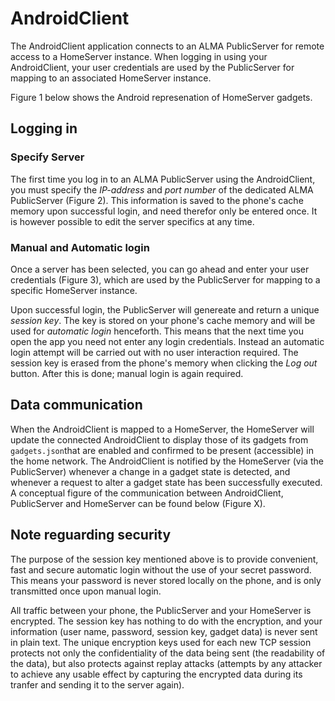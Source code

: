 # AndroidClient
The AndroidClient application connects to an ALMA PublicServer for remote access to a HomeServer instance. When logging in using your AndroidClient, your user credentials are used by the PublicServer for mapping to an associated HomeServer instance.


Figure 1 below shows the Android represenation of HomeServer gadgets.

## Logging in
### Specify Server
The first time you log in to an ALMA PublicServer using the AndroidClient, you must specify the *IP-address* and *port number* of the dedicated ALMA PublicServer (Figure 2). This information is saved to the phone's cache memory upon successful login, and need therefor only be entered once. It is however possible to edit the server specifics at any time.

### Manual and Automatic login
Once a server has been selected, you can go ahead and enter your user credentials (Figure 3), which are used by the PublicServer for mapping to a specific HomeServer instance. 

Upon successful login, the PublicServer will genereate and return a unique *session key*. The key is stored on your phone's cache memory and will be used for *automatic login* henceforth. This means that the next time you open the app you need not enter any login credentials. Instead an automatic login attempt will be carried out with no user interaction required. The session key is erased from the  phone's memory when clicking the *Log out* button. After this is done; manual login is again required.

## Data communication
When the AndroidClient is mapped to a HomeServer, the HomeServer will update the connected AndroidClient to display those of its gadgets from ```gadgets.json```that are enabled and confirmed to be present (accessible) in the home network. The AndroidClient is notified by the HomeServer (via the PublicServer) whenever a change in a gadget state is detected, and whenever a request to alter a gadget state has been successfully executed. A conceptual figure of the communication between AndroidClient, PublicServer and HomeServer can be found below (Figure X).

## Note reguarding security
The purpose of the session key mentioned above is to provide convenient, fast and secure automatic login without the use of your secret password. This means your password is never stored locally on the phone, and is only transmitted once upon manual login.

All traffic between your phone, the PublicServer and your HomeServer is encrypted. The session key has nothing to do with the encryption, and your information (user name, password, session key, gadget data) is never sent in plain text. The unique encryption keys used for each new TCP session protects not only the confidentiality of the data being sent (the readability of the data), but also protects against replay attacks (attempts by any attacker to achieve any usable effect by capturing the encrypted data during its tranfer and sending it to the server again).

